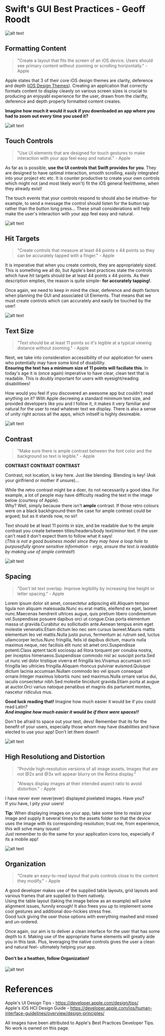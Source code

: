 # Swift's GUI Best Practices - Geoff Roodt
![alt text](https://www.theinquirer.net/w-images/4aac0508-77fc-41eb-aab5-4a55bd1e07a8/0/swiftlogo-580x358.jpeg "Logo Title Text 1")

## Formatting Content
> "Create a layout that fits the screen of an iOS device. Users should see primary content without zooming or scrolling horizontally." - Apple

Apple states that 3 of their core iOS design themes are clarity, deference and depth ([iOS Design Themes]). Creating an application that correctly formats content to display cleanly on various screen sizes is crucial to producing an enjoyabl experience for the user, drawn from the clarifty, deference and depth properly formatted content creates.  

**Imagine how much it would it suck if you downloaded an app where you had to zoom out every time you used it?**  


![alt text](https://devimages.apple.com.edgekey.net/design/tips/images/interactivity-formatting-content.png "Formatting Content Best Practice")


## Touch Controls
> "Use UI elements that are designed for touch gestures to make interaction with your app feel easy and natural." - Apple  

As far as is possible, **use the UI controls that Swift provides for you**. They are designed to have optimal interaction, smooth scrolling, easily integrated into your project etc etc. It is counter productive to create your own controls which might not (and most likely won't) fit the iOS general feel/theme, when they already exist!  

The touch events that your controls respond to should also be intuitive- for example, to send a message the control should listen for the button tap rather than the button long press... These small considerations will help make the user's interaction with your app feel easy and natural.  


![alt text](https://devimages.apple.com.edgekey.net/design/tips/images/interactivity-touch-controls.png "Touch Control Best Practice")


## Hit Targets
> "Create controls that measure at least 44 points x 44 points so they can be accurately tapped with a finger." - Apple  

It is imperative that when you create controls, they are appropriately sized. This is something we all do, but Apple's best practices state the controls which have hit targets should be at least 44 points x 44 points. As their description emplies, the reason is quite simple- **for accurately tapping!**.  

Once again, we need to keep in mind the clear, deference and depth factors when planning the GUI and associated UI Elements. That means that we must create controls which can accurately and easily be touched by the user!  


![alt text](https://devimages-cdn.apple.com/design/tips/images/interactivity-hit-areas.png "Hit Target Best Practice")

## Text Size
> "Text should be at least 11 points so it's legible at a typical viewing distance without zooming." - Apple  

Next, we take into consideration accessibility of our application for users who potentially may have some kind of disabillity.  
**Ensuring the text has a minimum size of 11 points will faciliate this**. In today's age it is (once again) imperative to have clear, clean text that is readable. This is doubly important for users with eyesight/reading disabilitiees!  

How would you feel if you discovered an awesome app but couldn't read anything on it? With Apple decreeing a standard minimum text size, and provided developers like you and I follow it, it makes it very familiar and natural for the user to read whatever text we display. There is also a sense of unity right across all the apps, which initself is highly desireable.  

![alt text](https://devimages-cdn.apple.com/design/tips/images/readability-text-size.png "Text Size Best Practice")

## Contrast
> "Make sure there is ample contrast between the font color and the background so text is legible." - Apple  

**CONTRAST CONTRAST CONTRAST**  

Contrast, not location, is key here. Just like blending. Blending is key! (Ask your girlfriend or mother if unsure)...  

While the retro contrast might be a doer, its not necessarily a good idea. For example, a lot of people may have difficulty reading the text in the image below (courtesy of Apple).  
Why? Well, simply because there isn't **ample** contrast. If those retro colours were on a black backhground then the case for ample contrast could be argued; but as it stands now, no sir!  

Text should be at least 11 points in size, and be readable due to the ample contrast you create between titles/headers/body text/minor text. If the user can't read it don't expect them to follow what it says!  
(_This is not a good business model since they may have a loop hole to purposefully ignore sensitive information - ergo, ensure the text is readable by making use of ample contrast!_)  

![alt text](https://devimages-cdn.apple.com/design/tips/images/readability-contrast.png "Contrast Best Practice")  


## Spacing
> "Don't let text overlap. Improve legibility by increasing line height or letter spacing." - Apple  

Lorem ipsum dolor sit amet, consectetur adipiscing elit.Aliquam tempor ligula non aliquam malesuada.Nunc eu erat mattis, eleifend ex eget, laoreet nunc.Maecenas hendrerit ultrices augue, quis pretium libero condimentum vel.Suspendisse posuere dapibus orci ut congue.Cras porta elementum massa ut gravida.Curabitur eu sollicitudin ante.Aenean tempus enim eget molestie venenatis.Etiam dictum leo nec sem cursus laoreet.Mauris mattis elementum leo vel mattis.Nulla justo purus, fermentum ac rutrum sed, luctus ullamcorper lectus.Nunc fringilla, felis id dapibus dictum, mauris nulla maximus neque, nec facilisis elit nunc sit amet orci.Suspendisse potenti.Class aptent taciti sociosqu ad litora torquent per conubia nostra, per inceptos himenaeos.Suspendisse commodo nisl ac suscipit porta.Sed ut nunc vel dolor tristique viverra et fringilla leo.Vivamus accumsan orci fringilla leo ultricies fringilla.Aliquam rhoncus pulvinar euismod.Quisque dictum lacinia accumsan.Nullam commodo leo vel ipsum consequat ornare.Integer maximus lobortis nunc sed maximus.Nulla ornare varius dui, iaculis consectetur nibh.Sed molestie tincidunt gravida.Etiam porta at augue at auctor.Orci varius natoque penatibus et magnis dis parturient montes, nascetur ridiculus mus.  

**Good luck reading that!** Imagine how much easier it would be if you could read Latin?  
**_And imagine how much easier it would be if there were spaces!!_**  

Don't be afraid to space out your text, devs! Remember that its for the benefit of your users, especially those whom may have disabilities and have elected to use your app! Don't let them down!!  

![alt text](https://devimages-cdn.apple.com/design/tips/images/readability-spacing.png "Spacing Best Practice")  


## High Resolutiong and Distortion
> "Provide high-resolution versions of all image assets. Images that are not @2x and @3x will appear blurry on the Retina display."  

> "Always display images at their intended aspect ratio to avoid distortion." - Apple  

I have never ever never(ever) displayed pixelated images. Have you?  
If you have, I pity your users!  

**Tip:** When displaying images on your app, take some time to resize your image and supply it several times to the assets folder so that the device uses the image with its corresponding resolution; trust me, from experience, this will solve many issues!  
Just remember to do the same for your application icons too, especially if its a mobile app!

![alt text](https://devimages-cdn.apple.com/design/tips/images/imagery-high-resolution.png "High Resolution and Distorotion Best Practice")  


## Organization
> "Create an easy-to-read layout that puts controls close to the content they modify." - Apple  

A good developer makes use of the supplied table layouts, grid layouts and various frames that are supplied to them natively.  
Using the table layout (taking the image below as an example) will solve alignment issues, funnily enough! It also frees you up to implement some cool gestures and additional doo-hickies stress free.  
Good luck giving the user those options with everything mashed and mixed and un-ordered.  

Once again, our aim is to deliver a clean interface for the user that has some depth to it. Making use of the appropriate frame elements will greatly aide you in this task. Plus, leveraging the native controls gives the user a clean and natural feel- ultimately helping your app.

#### Don't be a heathen, follow Organization!  

![alt text](https://devimages-cdn.apple.com/design/tips/images/clarity-organization.png "Organization Best Practice")  


# References
Apple's UI Design Tips - <https://developer.apple.com/design/tips/>  
Apple's iOS HCI Design Guide - <https://developer.apple.com/ios/human-interface-guidelines/overview/design-principles/>  

All images have been attributed to Apple's Best Practices Developer Tips. No work is owned on this page.

[iOS Design Themes]: https://developer.apple.com/ios/human-interface-guidelines/overview/design-principles/